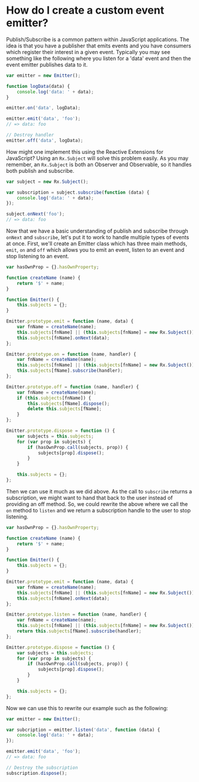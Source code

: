 # How do I create a custom event emitter? #

Publish/Subscribe is a common pattern within JavaScript applications.  The idea is that you have a publisher that emits events and you have consumers which register their interest in a given event.  Typically you may see something like the following where you listen for a 'data' event and then the event emitter publishes data to it.

```js
var emitter = new Emitter();

function logData(data) {
	console.log('data: ' + data);
}

emitter.on('data', logData);

emitter.emit('data', 'foo');
// => data: foo

// Destroy handler
emitter.off('data', logData);
```

How might one implement this using the Reactive Extensions for JavaScript?  Using an `Rx.Subject` will solve this problem easily.  As you may remember, an `Rx.Subject` is both an Observer and Observable, so it handles both publish and subscribe.

```js
var subject = new Rx.Subject();

var subscription = subject.subscribe(function (data) {
	console.log('data: ' + data);
});

subject.onNext('foo');
// => data: foo
```

Now that we have a basic understanding of publish and subscribe through `onNext` and `subscribe`, let's put it to work to handle multiple types of events at once.  First, we'll create an Emitter class which has three main methods, `emit`, `on` and `off` which allows you to emit an event, listen to an event and stop listening to an event.

```js
var hasOwnProp = {}.hasOwnProperty;

function createName (name) {
	return '$' + name;
}

function Emitter() {
	this.subjects = {};
}

Emitter.prototype.emit = function (name, data) {
	var fnName = createName(name);
	this.subjects[fnName] || (this.subjects[fnName] = new Rx.Subject());
	this.subjects[fnName].onNext(data);
};

Emitter.prototype.on = function (name, handler) {
	var fnName = createName(name);
	this.subjects[fnName] || (this.subjects[fnName] = new Rx.Subject());
	this.subjects[fName].subscribe(handler);
};

Emitter.prototype.off = function (name, handler) {
	var fnName = createName(name);
	if (this.subjects[fnName]) {
		this.subjects[fName].dispose();
		delete this.subjects[fName];
	}
};

Emitter.prototype.dispose = function () {
	var subjects = this.subjects;
	for (var prop in subjects) {	
		if (hasOwnProp.call(subjects, prop)) {
			subjects[prop].dispose();
		}
	}

	this.subjects = {};
};
```

Then we can use it much as we did above.  As the call to `subscribe` returns a subscription, we might want to hand that back to the user instead of providing an off method.  So, we could rewrite the above where we call the `on` method to `listen` and we return a subscription handle to the user to stop listening.  

```js
var hasOwnProp = {}.hasOwnProperty;

function createName (name) {
	return '$' + name;
}

function Emitter() {
	this.subjects = {};
}

Emitter.prototype.emit = function (name, data) {
	var fnName = createName(name);
	this.subjects[fnName] || (this.subjects[fnName] = new Rx.Subject());
	this.subjects[fnName].onNext(data);
};

Emitter.prototype.listen = function (name, handler) {
	var fnName = createName(name);
	this.subjects[fnName] || (this.subjects[fnName] = new Rx.Subject());
	return this.subjects[fName].subscribe(handler);
};

Emitter.prototype.dispose = function () {
	var subjects = this.subjects;
	for (var prop in subjects) {	
		if (hasOwnProp.call(subjects, prop)) {
			subjects[prop].dispose();
		}
	}

	this.subjects = {};
};
```

Now we can use this to rewrite our example such as the following:

```js
var emitter = new Emitter();

var subcription = emitter.listen('data', function (data) {
	console.log('data: ' + data);
});

emitter.emit('data', 'foo');
// => data: foo

// Destroy the subscription
subscription.dispose();
```
